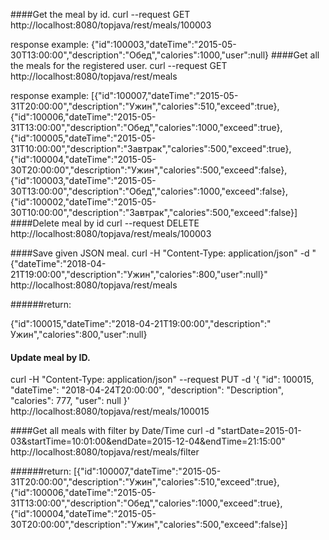 ####Get the meal by id.
curl --request GET http://localhost:8080/topjava/rest/meals/100003

response example:
{"id":100003,"dateTime":"2015-05-30T13:00:00","description":"Обед","calories":1000,"user":null}
####Get all the meals for the registered user.
curl --request GET http://localhost:8080/topjava/rest/meals

response example:
[{"id":100007,"dateTime":"2015-05-31T20:00:00","description":"Ужин","calories":510,"exceed":true},{"id":100006,"dateTime":"2015-05-31T13:00:00","description":"Обед","calories":1000,"exceed":true},{"id":100005,"dateTime":"2015-05-31T10:00:00","description":"Завтрак","calories":500,"exceed":true},{"id":100004,"dateTime":"2015-05-30T20:00:00","description":"Ужин","calories":500,"exceed":false},{"id":100003,"dateTime":"2015-05-30T13:00:00","description":"Обед","calories":1000,"exceed":false},{"id":100002,"dateTime":"2015-05-30T10:00:00","description":"Завтрак","calories":500,"exceed":false}]
####Delete meal by id
curl --request DELETE http://localhost:8080/topjava/rest/meals/100003

####Save given JSON meal. 
curl -H "Content-Type: application/json" -d "{"dateTime":"2018-04-21T19:00:00","description":"Ужин","calories":800,"user":null}" http://localhost:8080/topjava/rest/meals

######return:

{"id":100015,"dateTime":"2018-04-21T19:00:00","description":" Ужин","calories":800,"user":null}

#### Update meal by ID.
curl -H "Content-Type: application/json" --request PUT -d '{ "id": 100015, "dateTime": "2018-04-24T20:00:00", "description": "Description", "calories": 777, "user": null }' http://localhost:8080/topjava/rest/meals/100015

####Get all meals with filter by Date/Time
curl -d "startDate=2015-01-03&startTime=10:01:00&endDate=2015-12-04&endTime=21:15:00" http://localhost:8080/topjava/rest/meals/filter

######return:
[{"id":100007,"dateTime":"2015-05-31T20:00:00","description":"Ужин","calories":510,"exceed":true},{"id":100006,"dateTime":"2015-05-31T13:00:00","description":"Обед","calories":1000,"exceed":true},{"id":100004,"dateTime":"2015-05-30T20:00:00","description":"Ужин","calories":500,"exceed":false}]
